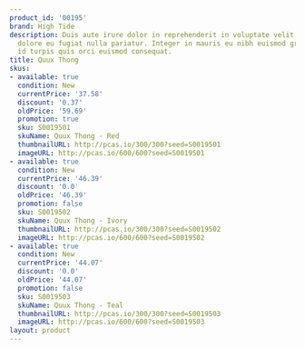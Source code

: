 ```yaml
---
product_id: '00195'
brand: High Tide
description: Duis aute irure dolor in reprehenderit in voluptate velit esse cillum
  dolore eu fugiat nulla pariatur. Integer in mauris eu nibh euismod gravida. Suspendisse
  id turpis quis orci euismod consequat.
title: Quux Thong
skus:
- available: true
  condition: New
  currentPrice: '37.58'
  discount: '0.37'
  oldPrice: '59.69'
  promotion: true
  sku: S0019501
  skuName: Quux Thong - Red
  thumbnailURL: http://pcas.io/300/300?seed=S0019501
  imageURL: http://pcas.io/600/600?seed=S0019501
- available: true
  condition: New
  currentPrice: '46.39'
  discount: '0.0'
  oldPrice: '46.39'
  promotion: false
  sku: S0019502
  skuName: Quux Thong - Ivory
  thumbnailURL: http://pcas.io/300/300?seed=S0019502
  imageURL: http://pcas.io/600/600?seed=S0019502
- available: true
  condition: New
  currentPrice: '44.07'
  discount: '0.0'
  oldPrice: '44.07'
  promotion: false
  sku: S0019503
  skuName: Quux Thong - Teal
  thumbnailURL: http://pcas.io/300/300?seed=S0019503
  imageURL: http://pcas.io/600/600?seed=S0019503
layout: product
---
```

